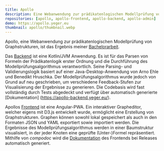 ```yaml
---
title: Apollo
description: Eine Webanwendung zur prädikatenlogischen Modellprüfung von Graphstrukturen.
repositories: [apollo, apollo-frontend, apollo-backend, apollo-admin]
demo: https://apollo.yeger.eu
thumbnail: apollo/thumbnail.webp
---
```


Apollo, eine Webanwendung zur prädikatenlogischen Modellprüfung von Graphstrukturen, ist das Ergebnis meiner [Bachelorarbeit](/de/documents/bachelor-thesis).

Das [Backend](https://github.com/DerYeger/apollo-backend/) ist eine Kotlin/JVM Anwendung.
Es ist für das Parsen von Formeln der Prädikatenlogik erster Ordnung und die Durchführung des Modellprüfungsalgorithmus verantwortlich.
Seine Parsing- und Validierungslogik basiert auf einer Java-Desktop-Anwendung von Arno Ehle und Benedikt Hruschka.
Der Modellprüfungsalgorithmus wurde jedoch von Grund auf neu geschrieben, um verschiedene Feedback-Stufen zur Visualisierung der Ergebnisse zu generieren.
Die Codebasis wird fast vollständig durch Tests abgedeckt und verfügt über automatisch generierte [Dokumentation] (https://apollo-backend.yeger.eu/).

Apollos [Frontend](https://github.com/DerYeger/apollo-frontend/) ist eine Angular-PWA.
Ein interaktiver Grapheditor, welcher eigens mit D3.js entwickelt wurde, ermöglicht eine Erstellung von Graphstrukturen.
Graphen können sowohl lokal gespeichert als auch in den Formaten JSON und YAML exportiert sowie importiert werden.
Die Ergebnisse des Modellprüfungsalgorithmus werden in einer Baumstruktur visualisiert, in der jeder Knoten eine geprüfte (Unter-)Formel repräsentiert.
Mithilfe von *compodoc* wird die [Dokumentation](https://apollo-frontend.yeger.eu/) des Frontends bei Releases automatisch generiert.
